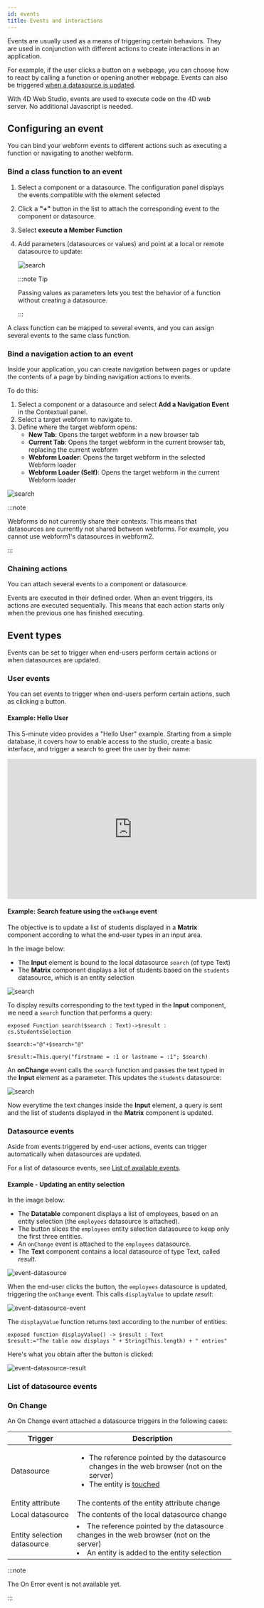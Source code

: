 ```yaml
---
id: events
title: Events and interactions
---
```


Events are usually used as a means of triggering certain behaviors. They are used in conjunction with different actions to create interactions in an application.

For example, if the user clicks a button on a webpage, you can choose how to react by calling a function or opening another webpage. Events can also be triggered [when a datasource is updated](#datasource-events). 

With 4D Web Studio, events are used to execute code on the 4D web server. No additional Javascript is needed.

## Configuring an event

You can bind your webform events to different actions such as executing a function or navigating to another webform.

### Bind a class function to an event

1. Select a component or a datasource. The configuration panel displays the events compatible with the element selected

2. Click a **"+"** button in the list to attach the corresponding event to the component or datasource. 

3. Select **execute a Member Function**

4. Add parameters (datasources or values) and point at a local or remote datasource to update:

    ![search](img/toggle-value.png)

    :::note Tip

    Passing values as parameters lets you test the behavior of a function without creating a datasource.

    :::

A class function can be mapped to several events, and you can assign several events to the same class function.

### Bind a navigation action to an event

Inside your application, you can create navigation between pages or update the contents of a page by binding navigation actions to events.

To do this: 

1. Select a component or a datasource and select **Add a Navigation Event** in the Contextual panel.
2. Select a target webform to navigate to.
3. Define where the target webform opens:
    * **New Tab**: Opens the target webform in a new browser tab 
    * **Current Tab**: Opens the target webform in the current browser tab, replacing the current webform
    * **Webform Loader**: Opens the target webform in the selected Webform loader
    * **Webform Loader (Self)**: Opens the target webform in the current Webform loader

![search](img/navigation-event.png)

:::note

Webforms do not currently share their contexts. This means that datasources are currently not shared between webforms. For example, you cannot use webform1's datasources in webform2.  

:::

### Chaining actions

You can attach several events to a component or datasource. 

Events are executed in their defined order. When an event triggers, its actions are executed sequentially. This means that each action starts only when the previous one has finished executing.

## Event types

Events can be set to trigger when end-users perform certain actions or when datasources are updated.
### User events

You can set events to trigger when end-users perform certain actions, such as clicking a button.

#### Example: Hello User

This 5-minute video provides a "Hello User" example. Starting from a simple database, it covers how to enable access to the studio, create a basic interface, and trigger a search to greet the user by their name:

<iframe width="560" height="315" src="https://www.youtube.com/embed/GwIdic4OhPQ" title="YouTube video player" frameborder="0" allow="accelerometer; clipboard-write; encrypted-media; gyroscope; picture-in-picture" allowfullscreen></iframe>

#### Example: Search feature using the `onChange` event

The objective is to update a list of students displayed in a **Matrix** component according to what the end-user types in an input area.

In the image below: 
* The **Input** element is bound to the local datasource `search` (of type Text)
* The **Matrix** component displays a list of students based on the `students` datasource, which is an entity selection

![search](img/search-component.png)

To display results corresponding to the text typed in the **Input** component, we need a `search` function that performs a query:

```4d
exposed Function search($search : Text)->$result : cs.StudentsSelection
	
$search:="@"+$search+"@"
	
$result:=This.query("firstname = :1 or lastname = :1"; $search)   
```

An **onChange** event calls the `search` function and passes the text typed in the **Input** element as a parameter. This updates the `students` datasource:

![search](img/search-event.png)

Now everytime the text changes inside the **Input** element, a query is sent and the list of students displayed in the **Matrix** component is updated.

###  Datasource events

Aside from events triggered by end-user actions, events can trigger automatically when datasources are updated.

For a list of datasource events, see [List of available events](#list-of-available-events).

#### Example - Updating an entity selection

In the image below: 

* The **Datatable** component displays a list of employees, based on an entity selection (the `employees` datasource is attached).
* The button slices the `employees` entity selection datasource to keep only the first three entities.
* An `onChange` event is attached to the `employees` datasource.
* The **Text** component contains a local datasource of type Text, called *result*.

![event-datasource](img/event-datasource.png)

When the end-user clicks the button, the `employees` datasource is updated, triggering the `onChange` event. This calls `displayValue` to update *result*:

![event-datasource-event](img/event-datasource-event.png)

The `displayValue` function returns text according to the number of entities: 

```4d 
exposed function displayValue() -> $result : Text
$result:="The table now displays " + String(This.length) + " entries"
```

Here's what you obtain after the button is clicked:

![event-datasource-result](img/event-datasource-result.png)

### List of datasource events  

### On Change

An On Change event attached a datasource triggers in the following cases:

|Trigger|Description|
|---|---|
|Datasource|<ul><li>The reference pointed by the datasource changes in the web browser (not on the server)</li><li>The entity is [touched](https://developer.4d.com/docs/en/API/EntityClass.html#touched)</li></ul>|
|Entity attribute|The contents of the entity attribute change|
|Local datasource|The contents of the local datasource change|
|Entity selection datasource| <li>The reference pointed by the datasource changes in the web browser (not on the server)</li><li>An entity is added to the entity selection</li>|

:::note 

The On Error event is not available yet.

:::